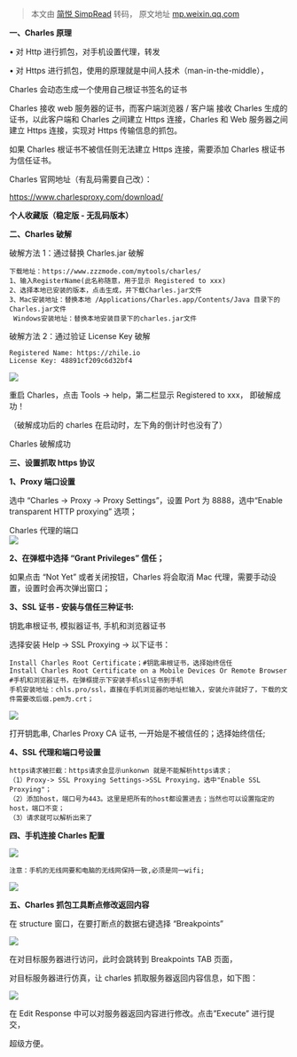 > 本文由 [简悦 SimpRead](http://ksria.com/simpread/) 转码， 原文地址 [mp.weixin.qq.com](https://mp.weixin.qq.com/s/Sep-0DFHopM6SyG5SIFuVg)



**一、Charles 原理**

• 对 Http 进行抓包，对手机设置代理，转发

• 对 Https 进行抓包，使用的原理就是中间人技术（man-in-the-middle），

Charles 会动态生成一个使用自己根证书签名的证书

Charles 接收 web 服务器的证书，而客户端浏览器 / 客户端 接收 Charles 生成的证书，以此客户端和 Charles 之间建立 Https 连接，Charles 和 Web 服务器之间建立 Https 连接，实现对 Https 传输信息的抓包。

如果 Charles 根证书不被信任则无法建立 Https 连接，需要添加 Charles 根证书为信任证书。

Charles 官网地址（有乱码需要自己改）：

https://www.charlesproxy.com/download/

**个人收藏版（稳定版 - 无乱码版本）**

**二、Charles 破解**

破解方法 1：通过替换 Charles.jar 破解

```
下载地址：https://www.zzzmode.com/mytools/charles/ 
1、输入RegisterName(此名称随意，用于显示 Registered to xxx)
2、选择本地已安装的版本，点击生成，并下载Charles.jar文件
3、Mac安装地址：替换本地 /Applications/Charles.app/Contents/Java 目录下的Charles.jar文件
 Windows安装地址：替换本地安装目录下的charles.jar文件
```

破解方法 2：通过验证 License Key 破解

```
Registered Name: https://zhile.io
License Key: 48891cf209c6d32bf4
```

![](https://mmbiz.qpic.cn/mmbiz_png/CBJYPapLzSEdzZh80dnoM0Iwmv9GVbaazy91U5hTESbUVoicAicaicLlWxd0LLZuIvXOXxaq8mia3SgCWsG7UrBPiaA/640?wx_fmt=png)

重启 Charles，点击 Tools -> help，第二栏显示 Registered to xxx， 即破解成功！

（破解成功后的 charles 在启动时，左下角的倒计时也没有了）


Charles 破解成功

**三、设置抓取 https 协议**

**1、Proxy 端口设置**

选中 “Charles -> Proxy -> Proxy Settings”，设置 Port 为 8888，选中“Enable transparent HTTP proxying” 选项；

Charles 代理的端口  
![](https://mmbiz.qpic.cn/mmbiz_png/CBJYPapLzSEdzZh80dnoM0Iwmv9GVbaaIeJYjFxNyELibtRcuUZFUf7OH3HpFkH8fSuvuFURh9gkEGc5HWLdZvw/640?wx_fmt=png)

**2、在弹框中选择 “Grant Privileges” 信任；**

如果点击 “Not Yet” 或者关闭按钮，Charles 将会取消 Mac 代理，需要手动设置，设置时会再次弹出窗口；

**3、SSL 证书 - 安装与信任三种证书:**

钥匙串根证书, 模拟器证书, 手机和浏览器证书

选择安装 Help -> SSL Proxying -> 以下证书：

```
Install Charles Root Certificate；#钥匙串根证书，选择始终信任
Install Charles Root Certificate on a Mobile Devices Or Remote Browser #手机和浏览器证书，在弹框提示下安装手机ssl证书到手机
手机安装地址：chls.pro/ssl，直接在手机浏览器的地址栏输入，安装允许就好了，下载的文件需要改后缀.pem为.crt；
```

![](https://mmbiz.qpic.cn/mmbiz_png/CBJYPapLzSEdzZh80dnoM0Iwmv9GVbaaqBCzTl2qiaBqeawmkqMf7EemetkicvwJ1ZNoUl6JCcbdjtZnYbkG1bcQ/640?wx_fmt=png)

打开钥匙串, Charles Proxy CA 证书, 一开始是不被信任的；选择始终信任;

**4、SSL 代理和端口号设置**

```
https请求被拦截：https请求会显示unkonwn 就是不能解析https请求；
（1）Proxy-> SSL Proxying Settings->SSL Proxying，选中"Enable SSL Proxying"；
（2）添加host，端口号为443。这里是把所有的host都设置进去；当然也可以设置指定的host，端口不变；
（3）请求就可以解析出来了
```

**四、手机连接 Charles 配置**

![](https://mmbiz.qpic.cn/mmbiz_png/CBJYPapLzSEdzZh80dnoM0Iwmv9GVbaaEmxv1eGibkJIScBduobia8ibfKFkAiaWSGMyZvePThSTibMo9gJ4Exq8QUA/640?wx_fmt=png)

```
注意：手机的无线网要和电脑的无线网保持一致,必须是同一wifi;
```

![](https://mmbiz.qpic.cn/mmbiz_png/CBJYPapLzSEdzZh80dnoM0Iwmv9GVbaaADiccpsr9YQ60Fwfq4rOfHJ1hPeUT6ylIL2rRUJago47WW8S8T7ibjNw/640?wx_fmt=png)

**五、Charles 抓包工具断点修改返回内容**

在 structure 窗口，在要打断点的数据右键选择 “Breakpoints”


![](https://mmbiz.qpic.cn/mmbiz_png/CBJYPapLzSEdzZh80dnoM0Iwmv9GVbaa8FQ9cIByjgHO4ZDElKdibJZAcqNDJXI4MvJYPy9iabcpcicLIy019rG2g/640?wx_fmt=png)  


在对目标服务器进行访问，此时会跳转到 Breakpoints TAB 页面，

对目标服务器进行仿真，让 charles 抓取服务器返回内容信息，如下图：


![](https://mmbiz.qpic.cn/mmbiz_png/CBJYPapLzSEdzZh80dnoM0Iwmv9GVbaajic5t2WojqOySiaWcBCIictdjYN7gMpRpWwFicycXFfMpG1RWrWtuFfF7w/640?wx_fmt=png)  

在 Edit Response 中可以对服务器返回内容进行修改。点击”Execute” 进行提交，

超级方便。

